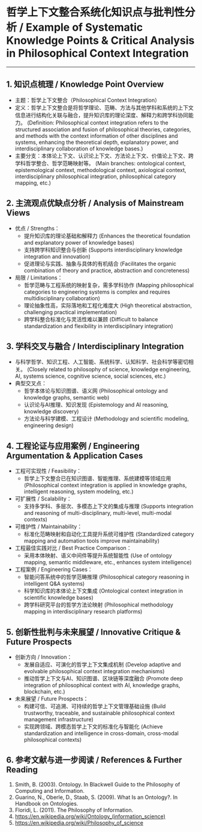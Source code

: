 # 哲学上下文整合系统化知识点与批判性分析 / Example of Systematic Knowledge Points & Critical Analysis in Philosophical Context Integration

---

## 1. 知识点梳理 / Knowledge Point Overview

- 主题：哲学上下文整合（Philosophical Context Integration）
- 定义：哲学上下文整合是将哲学理论、范畴、方法与其他学科和系统的上下文信息进行结构化关联与融合，提升知识库的理论深度、解释力和跨学科协同能力。
  (Definition: Philosophical context integration refers to the structured association and fusion of philosophical theories, categories, and methods with the context information of other disciplines and systems, enhancing the theoretical depth, explanatory power, and interdisciplinary collaboration of knowledge bases.)
- 主要分支：本体论上下文、认识论上下文、方法论上下文、价值论上下文、跨学科哲学整合、哲学范畴映射等。
  (Main branches: ontological context, epistemological context, methodological context, axiological context, interdisciplinary philosophical integration, philosophical category mapping, etc.)

## 2. 主流观点优缺点分析 / Analysis of Mainstream Views

- 优点 / Strengths：
  - 提升知识库的理论基础和解释力 (Enhances the theoretical foundation and explanatory power of knowledge bases)
  - 支持跨学科知识整合与创新 (Supports interdisciplinary knowledge integration and innovation)
  - 促进理论与实践、抽象与具体的有机结合 (Facilitates the organic combination of theory and practice, abstraction and concreteness)
- 局限 / Limitations：
  - 哲学范畴与工程系统的映射复杂，需多学科协作 (Mapping philosophical categories to engineering systems is complex and requires multidisciplinary collaboration)
  - 理论抽象性高，实际落地和工程化难度大 (High theoretical abstraction, challenging practical implementation)
  - 跨学科整合标准化与灵活性难以兼顾 (Difficult to balance standardization and flexibility in interdisciplinary integration)

## 3. 学科交叉与融合 / Interdisciplinary Integration

- 与科学哲学、知识工程、人工智能、系统科学、认知科学、社会科学等密切相关。
  (Closely related to philosophy of science, knowledge engineering, AI, systems science, cognitive science, social sciences, etc.)
- 典型交叉点：
  - 哲学本体论与知识图谱、语义网 (Philosophical ontology and knowledge graphs, semantic web)
  - 认识论与AI推理、知识发现 (Epistemology and AI reasoning, knowledge discovery)
  - 方法论与科学建模、工程设计 (Methodology and scientific modeling, engineering design)

## 4. 工程论证与应用案例 / Engineering Argumentation & Application Cases

- 工程可实现性 / Feasibility：
  - 哲学上下文整合已在知识图谱、智能推理、系统建模等领域应用 (Philosophical context integration is applied in knowledge graphs, intelligent reasoning, system modeling, etc.)
- 可扩展性 / Scalability：
  - 支持多学科、多层次、多模态上下文的集成与推理 (Supports integration and reasoning of multi-disciplinary, multi-level, multi-modal contexts)
- 可维护性 / Maintainability：
  - 标准化范畴映射和自动化工具提升系统可维护性 (Standardized category mapping and automation tools improve maintainability)
- 工程最佳实践对比 / Best Practice Comparison：
  - 采用本体映射、语义中间件等提升系统智能性 (Use of ontology mapping, semantic middleware, etc., enhances system intelligence)
- 工程案例 / Engineering Cases：
  - 智能问答系统中的哲学范畴推理 (Philosophical category reasoning in intelligent Q&A systems)
  - 科学知识库的本体论上下文集成 (Ontological context integration in scientific knowledge bases)
  - 跨学科研究平台的哲学方法论映射 (Philosophical methodology mapping in interdisciplinary research platforms)

## 5. 创新性批判与未来展望 / Innovative Critique & Future Prospects

- 创新方向 / Innovation：
  - 发展自适应、可演化的哲学上下文集成机制 (Develop adaptive and evolvable philosophical context integration mechanisms)
  - 推动哲学上下文与AI、知识图谱、区块链等深度融合 (Promote deep integration of philosophical context with AI, knowledge graphs, blockchain, etc.)
- 未来展望 / Future Prospects：
  - 构建可信、可追溯、可持续的哲学上下文管理基础设施 (Build trustworthy, traceable, and sustainable philosophical context management infrastructure)
  - 实现跨领域、跨模态哲学上下文的标准化与智能化 (Achieve standardization and intelligence in cross-domain, cross-modal philosophical contexts)

## 6. 参考文献与进一步阅读 / References & Further Reading

1. Smith, B. (2003). Ontology. In Blackwell Guide to the Philosophy of Computing and Information.
2. Guarino, N., Oberle, D., Staab, S. (2009). What Is an Ontology?. In Handbook on Ontologies.
3. Floridi, L. (2011). The Philosophy of Information.
4. <https://en.wikipedia.org/wiki/Ontology_(information_science)>
5. <https://en.wikipedia.org/wiki/Philosophy_of_science>
